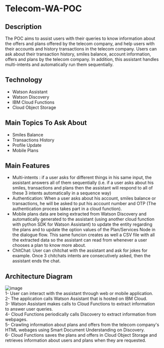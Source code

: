 # Telecom-WA-POC

## Description
The POC aims to assist users with their queries to know information about the offers and plans offered by the telecom company, and help users with their accounts and history transactions in the telecom company. Users can ask about their transaction history, smiles balance, account information, offers and plans by the telecom company. In addition, this assistant handles multi-intents and automatically run them sequentially. 

## Technology
- Watson Assistant
- Watson Discovery
- IBM Cloud Functions
- Cloud Object Storage

## Main Topics To Ask About
- Smiles Balance
- Transactions History
- Profile Update
- Mobile Plans

## Main Features
- Multi-intents : if a user asks for different things in his same input, the assistant answers all of them sequentially (i.e. if a user asks about his smiles, transactions and plans then the assistant will respond to all of these 3 intents automatically in a sequence way)
- Authentication: When a user asks about his account, smiles balance or transactions, he will be asked to put his account number and OTP (The authentication process takes part in a cloud function).
- Mobile plans data are being extracted from Watson Discovery and automatically generated to the assistant (using another cloud function with python SDK for Watson Assistant) to update the entity regarding the plans and to update the option values of the Plan/Services Node in the dialogue flow. This same funcion creates as well a CSV file with all the extracted data so the assistant can read from whenever a user chooses a plan to know more about.
- ChitChat: User can chitchat with the assistant and ask for jokes for example. Once 3 chitchats intents are consecutively asked, then the assistant ends the chat.

## Architecture Diagram
![image](https://media.github.ibm.com/user/265755/files/82d24100-ad8e-11ea-91c9-6d0aefc36d81)
<br>
1- User can interact with the assistant through web or mobile application.<br>
2- The application calls Watson Assistant that is hosted on IBM Cloud.<br>
3- Watson Assistant makes calls to Cloud Functions to extract information to answer user queries.<br>
4- Cloud Functions periodically calls Discovery to extract information from webpages.<br>
5- Crawling information about plans and offers from the telecom company's HTML webages using Smart Document Understanding on Discovery.<br>
6- Cloud Functions saves the plans and offers in Cloud Object Storage and retrieves information about users and plans when they are requested.<br>


